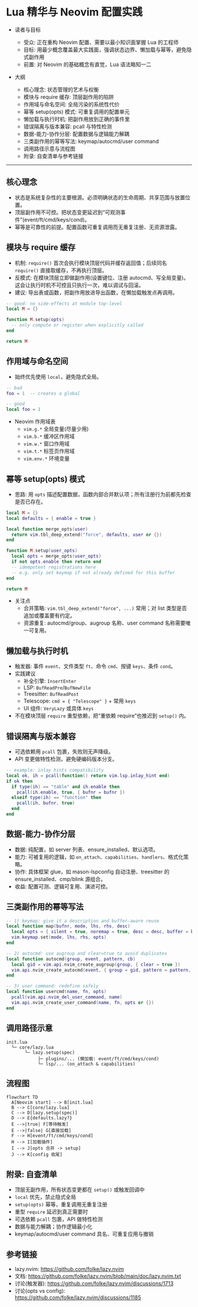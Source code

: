 # Lua 精华与 Neovim 配置实践

- 读者与目标
    - 受众: 正在重构 Neovim 配置、需要以最小知识面掌握 Lua 的工程师
    - 目标: 用最少概念覆盖最大实践面，强调状态边界、懒加载与幂等，避免隐式副作用
    - 前置: 对 Neovim 的基础概念有直觉，Lua 语法略知一二

- 大纲
    - 核心理念: 状态管理的艺术与权衡
    - 模块与 require 缓存: 顶层副作用的陷阱
    - 作用域与命名空间: 全局污染的系统性代价
    - 幂等 setup(opts) 模式: 可重复调用的配置单元
    - 懒加载与执行时机: 把副作用放到正确的事件里
    - 错误隔离与版本兼容: pcall 与特性检测
    - 数据-能力-协作分层: 配置数据与逻辑能力解耦
    - 三类副作用的幂等写法: keymap/autocmd/user command
    - 调用路径示意与流程图
    - 附录: 自查清单与参考链接

---

## 核心理念

- 状态是系统复杂性的主要根源。必须明确状态的生命周期、共享范围与放置位置。
- 顶层副作用不可控。把状态变更延迟到“可观测事件”(event/ft/cmd/keys/cond)。
- 幂等是可靠性的前提。配置函数可重复调用而无重复注册、无资源泄露。

## 模块与 require 缓存

- 机制: `require()` 首次会执行模块顶层代码并缓存返回值；后续同名 `require()` 直接取缓存，不再执行顶层。
- 反模式: 在模块顶层立即做副作用(设置键位、注册 autocmd、写全局变量)。这会让执行时机不可控且只执行一次，难以调试与回滚。
- 建议: 导出表或函数，把副作用放进导出函数，在懒加载触发点再调用。

```lua
-- good: no side-effects at module top-level
local M = {}

function M.setup(opts)
  -- only compute or register when explicitly called
end

return M
```

## 作用域与命名空间

- 始终优先使用 `local`，避免隐式全局。

```lua
-- bad
foo = 1  -- creates a global

-- good
local foo = 1
```

- Neovim 作用域表
    - `vim.g.*` 全局变量(尽量少用)
    - `vim.b.*` 缓冲区作用域
    - `vim.w.*` 窗口作用域
    - `vim.t.*` 标签页作用域
    - `vim.env.*` 环境变量

## 幂等 setup(opts) 模式

- 思路: 用 `opts` 描述配置数据，函数内部合并默认项；所有注册行为前都先检查是否已存在。

```lua
local M = {}
local defaults = { enable = true }

local function merge_opts(user)
  return vim.tbl_deep_extend("force", defaults, user or {})
end

function M.setup(user_opts)
  local opts = merge_opts(user_opts)
  if not opts.enable then return end
  -- idempotent registrations here
  -- e.g. only set keymap if not already defined for this buffer
end

return M
```

- 关注点
    - 合并策略: `vim.tbl_deep_extend("force", ...)` 常用；对 list 类型是否追加或覆盖要有约定。
    - 资源重复: autocmd/group、augroup 名称、user command 名称需要唯一可复用。

## 懒加载与执行时机

- 触发器: 事件 `event`、文件类型 `ft`、命令 `cmd`、按键 `keys`、条件 `cond`。
- 实践建议
    - 补全引擎: `InsertEnter`
    - LSP: `BufReadPre`/`BufNewFile`
    - Treesitter: `BufReadPost`
    - Telescope: `cmd = { "Telescope" }` + 常用 `keys`
    - UI 组件: `VeryLazy` 或具体 `keys`
- 不在模块顶层 `require` 重型依赖，把“重依赖 require”也推迟到 `setup()` 内。

## 错误隔离与版本兼容

- 可选依赖用 `pcall` 包裹，失败则无声降级。
- API 变更做特性检测，避免硬编码版本分支。

```lua
-- example: inlay hints compatibility
local ok, ih = pcall(function() return vim.lsp.inlay_hint end)
if ok then
  if type(ih) == "table" and ih.enable then
    pcall(ih.enable, true, { bufnr = bufnr })
  elseif type(ih) == "function" then
    pcall(ih, bufnr, true)
  end
end
```

## 数据-能力-协作分层

- 数据: 纯配置，如 server 列表、ensure_installed、默认选项。
- 能力: 可被复用的逻辑，如 `on_attach`、`capabilities`、`handlers`、格式化策略。
- 协作: 具体框架 glue，如 mason-lspconfig 自动注册、treesitter 的 ensure_installed、cmp/blink 源组合。
- 收益: 配置可测、逻辑可复用、演进可控。

## 三类副作用的幂等写法

```lua
-- 1) keymap: give it a description and buffer-aware reuse
local function map(bufnr, mode, lhs, rhs, desc)
  local opts = { silent = true, noremap = true, desc = desc, buffer = bufnr }
  vim.keymap.set(mode, lhs, rhs, opts)
end

-- 2) autocmd: use augroup and clear=true to avoid duplicates
local function autocmd(group, event, pattern, cb)
  local gid = vim.api.nvim_create_augroup(group, { clear = true })
  vim.api.nvim_create_autocmd(event, { group = gid, pattern = pattern, callback = cb })
end

-- 3) user command: redefine safely
local function usercmd(name, fn, opts)
  pcall(vim.api.nvim_del_user_command, name)
  vim.api.nvim_create_user_command(name, fn, opts or {})
end
```

## 调用路径示意

```text
init.lua
  └─ core/lazy.lua
       └─ lazy.setup(spec)
            ├─ plugins/... (懒加载: event/ft/cmd/keys/cond)
            └─ lsp/... (on_attach & capabilities)
```

## 流程图

```mermaid
flowchart TD
  A[Neovim start] --> B[init.lua]
  B --> C[core/lazy.lua]
  C --> D[lazy.setup(spec)]
  D --> E{defaults.lazy?}
  E -->|true| F[等待触发]
  E -->|false| G[直接加载]
  F --> H[event/ft/cmd/keys/cond]
  H --> I[加载插件]
  I --> J[opts 合并 -> setup]
  J --> K[config 收尾]
```

## 附录: 自查清单

- 顶层无副作用，所有状态变更都在 `setup()` 或触发回调中
- `local` 优先，禁止隐式全局
- `setup(opts)` 幂等，重复调用无重复注册
- 重型 `require` 延迟到真正需要时
- 可选依赖 `pcall` 包裹，API 做特性检测
- 数据与能力解耦；协作逻辑最小化
- keymap/autocmd/user command 具名、可重复应用与撤销

## 参考链接

- lazy.nvim: <https://github.com/folke/lazy.nvim>
- 文档: <https://github.com/folke/lazy.nvim/blob/main/doc/lazy.nvim.txt>
- 讨论(触发器): <https://github.com/folke/lazy.nvim/discussions/1713>
- 讨论(opts vs config): <https://github.com/folke/lazy.nvim/discussions/1185>
